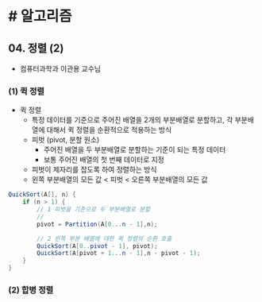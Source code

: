 # # 알고리즘

## 04. 정렬 (2)

- 컴퓨터과학과 이관용 교수님

### (1) 퀵 정렬

- 퀵 정렬
    - 특정 데이터를 기준으로 주어진 배열을 2개의 부분배열로 분할하고, 각 부분배열에 대해서 퀵 정렬을 순환적으로 적용하는 방식
    - 피벗 (pivot, 분할 원소)
        - 주어진 배열을 두 부분배열로 분할하는 기준이 되는 특정 데이터
        - 보통 주어진 배열의 첫 번째 데이터로 지정
    - 피벗이 제자리를 잡도록 하여 정렬하는 방식
    - 왼쪽 부분배열의 모든 값 < 피벗 < 오른쪽 부분배열의 모든 값

```java
QuickSort(A[], n) {
    if (n > 1) {
        // 1 피벗을 기준으로 두 부분배열로 분할
        //
        pivot = Partition(A[0...n - 1],n);

        // 2 왼쪽 부분 배열에 대한 퀵 정렬의 순환 호출
        QuickSort(A[0..pivot - 1], pivot);
        QuickSort(A[pivot + 1...n - 1],n - pivot - 1);
    }
}
```

### (2) 합병 정렬
